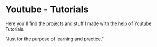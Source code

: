 # Youtube - Tutorials
Here you'll find the projects and stuff I made with the help of Youtube Tutorials.

"Just for the purpose of learning and practice."
